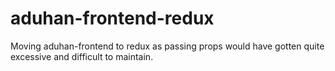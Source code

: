 # aduhan-frontend-redux

Moving aduhan-frontend to redux as passing props would have gotten quite excessive and difficult to maintain.
